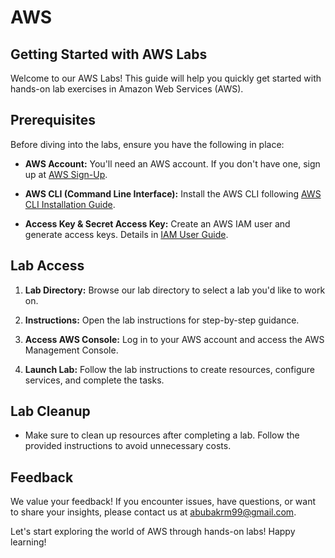# AWS

## Getting Started with AWS Labs

Welcome to our AWS Labs! This guide will help you quickly get started with hands-on lab exercises in Amazon Web Services (AWS).

## Prerequisites

Before diving into the labs, ensure you have the following in place:

- **AWS Account:** You'll need an AWS account. If you don't have one, sign up at [AWS Sign-Up](https://aws.amazon.com/).

- **AWS CLI (Command Line Interface):** Install the AWS CLI following [AWS CLI Installation Guide](https://aws.amazon.com/cli/).

- **Access Key & Secret Access Key:** Create an AWS IAM user and generate access keys. Details in [IAM User Guide](https://docs.aws.amazon.com/IAM/latest/UserGuide/id_credentials_access-keys.html).

## Lab Access

1. **Lab Directory:** Browse our lab directory to select a lab you'd like to work on.

2. **Instructions:** Open the lab instructions for step-by-step guidance.

3. **Access AWS Console:** Log in to your AWS account and access the AWS Management Console.

4. **Launch Lab:** Follow the lab instructions to create resources, configure services, and complete the tasks.

## Lab Cleanup

- Make sure to clean up resources after completing a lab. Follow the provided instructions to avoid unnecessary costs.

## Feedback

We value your feedback! If you encounter issues, have questions, or want to share your insights, please contact us at [abubakrm99@gmail.com](https://mail.google.com/mail/u/0/?tab=rm&ogbl#inbox?compose=new]).

Let's start exploring the world of AWS through hands-on labs! Happy learning!
